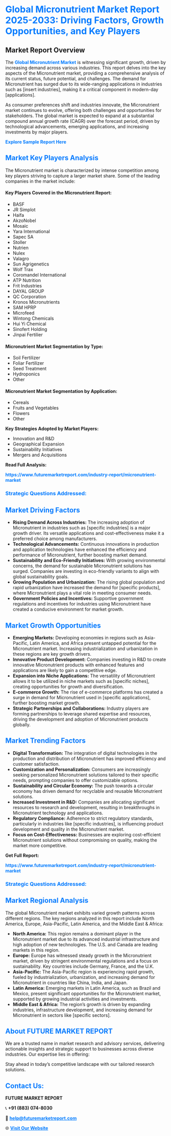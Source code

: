 <h1 style="color: #007BFF;">Global Micronutrient Market Report 2025-2033: Driving Factors, Growth Opportunities, and Key Players</h1>

<section id="overview">
<h2>Market Report Overview</h2>
<p>The <a href="https://www.futuremarketreport.com/industry-report/micronutrient-market" style="color: #007BFF; text-decoration: none;"><strong>Global Micronutrient Market</strong></a> is witnessing significant growth, driven by increasing demand across various industries. This report delves into the key aspects of the Micronutrient market, providing a comprehensive analysis of its current status, future potential, and challenges. The demand for Micronutrient has surged due to its wide-ranging applications in industries such as [insert industries], making it a critical component in modern-day [applications].</p>
<p>As consumer preferences shift and industries innovate, the Micronutrient market continues to evolve, offering both challenges and opportunities for stakeholders. The global market is expected to expand at a substantial compound annual growth rate (CAGR) over the forecast period, driven by technological advancements, emerging applications, and increasing investments by major players.</p>
</section>

<section id="overview">
<p><a href="https://www.futuremarketreport.com/request-sample/reportId=114128" style="color: #007BFF; text-decoration: none;"><strong>Explore Sample Report Here</strong></a></p>
</section>

<section id="key-players">
<h2 style="color: #007BFF;">Market Key Players Analysis</h2>
<p>The Micronutrient market is characterized by intense competition among key players striving to capture a larger market share. Some of the leading companies in the market include:</p>
<h4>Key Players Covered in the Micronutrient Report:</h4>
<ul><li>BASF</li><li>JR Simplot</li><li>Haifa</li><li>AkzoNobel</li><li>Mosaic</li><li>Yara International</li><li>Sapec SA</li><li>Stoller</li><li>Nutrien</li><li>Nulex</li><li>Valagro</li><li>Sun Agrigenetics</li><li>Wolf Trax</li><li>Coromandel International</li><li>ATP Nutrition</li><li>Frit Industries</li><li>DAYAL GROUP</li><li>QC Corporation</li><li>Kronos Micronutrients</li><li>SAM HPRP</li><li>Microfeed</li><li>Wintong Chemicals</li><li>Hui Yi Chemical</li><li>Sinofert Holding</li><li>Jinpai Fertilier</li></ul>
<h4>Micronutrient Market Segmentation by Type:</h4>
<ul><li>Soil Fertilizer</li><li>Foliar Fertilizer</li><li>Seed Treatment</li><li>Hydroponics</li><li>Other</li></ul>

<h4>Micronutrient Market Segmentation by Application:</h4>
<ul><li>Cereals</li><li>Fruits and Vegetables</li><li>Flowers</li><li>Other</li></ul>
<p><strong>Key Strategies Adopted by Market Players:</strong></p>
<ul>
<li>Innovation and R&D</li>
<li>Geographical Expansion</li>
<li>Sustainability Initiatives</li>
<li>Mergers and Acquisitions</li>
</ul>
</section>

<section>
<p><strong>Read Full Analysis: </strong></p><a href="https://www.futuremarketreport.com/industry-report/micronutrient-market" style="color: #007BFF; text-decoration: none;"><strong>https://www.futuremarketreport.com/industry-report/micronutrient-market</strong></a>
<h3 style="color: #007BFF;">Strategic Questions Addressed:</h3>
</section>

<section id="driving-factors">
<h2 style="color: #007BFF;">Market Driving Factors</h2>
<ul>
<li><strong>Rising Demand Across Industries:</strong> The increasing adoption of Micronutrient in industries such as [specific industries] is a major growth driver. Its versatile applications and cost-effectiveness make it a preferred choice among manufacturers.</li>
<li><strong>Technological Advancements:</strong> Continuous innovations in production and application technologies have enhanced the efficiency and performance of Micronutrient, further boosting market demand.</li>
<li><strong>Sustainability and Eco-Friendly Initiatives:</strong> With growing environmental concerns, the demand for sustainable Micronutrient solutions has surged. Companies are investing in eco-friendly variants to align with global sustainability goals.</li>
<li><strong>Growing Population and Urbanization:</strong> The rising global population and rapid urbanization have increased the demand for [specific products], where Micronutrient plays a vital role in meeting consumer needs.</li>
<li><strong>Government Policies and Incentives:</strong> Supportive government regulations and incentives for industries using Micronutrient have created a conducive environment for market growth.</li>
</ul>
</section>

<section id="growth-opportunities">
<h2 style="color: #007BFF;">Market Growth Opportunities</h2>
<ul>
<li><strong>Emerging Markets:</strong> Developing economies in regions such as Asia-Pacific, Latin America, and Africa present untapped potential for the Micronutrient market. Increasing industrialization and urbanization in these regions are key growth drivers.</li>
<li><strong>Innovative Product Development:</strong> Companies investing in R&D to create innovative Micronutrient products with enhanced features and applications are likely to gain a competitive edge.</li>
<li><strong>Expansion into Niche Applications:</strong> The versatility of Micronutrient allows it to be utilized in niche markets such as [specific niches], creating opportunities for growth and diversification.</li>
<li><strong>E-commerce Growth:</strong> The rise of e-commerce platforms has created a surge in demand for Micronutrient used in [specific applications], further boosting market growth.</li>
<li><strong>Strategic Partnerships and Collaborations:</strong> Industry players are forming partnerships to leverage shared expertise and resources, driving the development and adoption of Micronutrient products globally.</li>
</ul>
</section>

<section id="trending-factors">
<h2 style="color: #007BFF;">Market Trending Factors</h2>
<ul>
<li><strong>Digital Transformation:</strong> The integration of digital technologies in the production and distribution of Micronutrient has improved efficiency and customer satisfaction.</li>
<li><strong>Customization and Personalization:</strong> Consumers are increasingly seeking personalized Micronutrient solutions tailored to their specific needs, prompting companies to offer customizable options.</li>
<li><strong>Sustainability and Circular Economy:</strong> The push towards a circular economy has driven demand for recyclable and reusable Micronutrient solutions.</li>
<li><strong>Increased Investment in R&D:</strong> Companies are allocating significant resources to research and development, resulting in breakthroughs in Micronutrient technology and applications.</li>
<li><strong>Regulatory Compliance:</strong> Adherence to strict regulatory standards, particularly in industries like [specific industries], is influencing product development and quality in the Micronutrient market.</li>
<li><strong>Focus on Cost-Effectiveness:</strong> Businesses are exploring cost-efficient Micronutrient solutions without compromising on quality, making the market more competitive.</li>
</ul>
</section>

<section>
<p><strong>Get Full Report: </strong></p><a href="https://www.futuremarketreport.com/industry-report/micronutrient-market" style="color: #007BFF; text-decoration: none;"><strong>https://www.futuremarketreport.com/industry-report/micronutrient-market</strong></a>
<h3 style="color: #007BFF;">Strategic Questions Addressed:</h3>
</section>


<section id="regional-analysis">
<h2 style="color: #007BFF;">Market Regional Analysis</h2>
<p>The global Micronutrient market exhibits varied growth patterns across different regions. The key regions analyzed in this report include North America, Europe, Asia-Pacific, Latin America, and the Middle East & Africa:</p>
<ul>
<li><strong>North America:</strong> This region remains a dominant player in the Micronutrient market due to its advanced industrial infrastructure and high adoption of new technologies. The U.S. and Canada are leading markets in this region.</li>
<li><strong>Europe:</strong> Europe has witnessed steady growth in the Micronutrient market, driven by stringent environmental regulations and a focus on sustainability. Key countries include Germany, France, and the U.K.</li>
<li><strong>Asia-Pacific:</strong> The Asia-Pacific region is experiencing rapid growth, fueled by industrialization, urbanization, and increasing demand for Micronutrient in countries like China, India, and Japan.</li>
<li><strong>Latin America:</strong> Emerging markets in Latin America, such as Brazil and Mexico, present significant opportunities for the Micronutrient market, supported by growing industrial activities and investments.</li>
<li><strong>Middle East & Africa:</strong> The region’s growth is driven by expanding industries, infrastructure development, and increasing demand for Micronutrient in sectors like [specific sectors].</li>
</ul>
</section>

<footer>
<h2 style="color: #007BFF;">About FUTURE MARKET REPORT</h2>
<p>We are a trusted name in market research and advisory services, delivering actionable insights and strategic support to businesses across diverse industries. Our expertise lies in offering:</p>

<p>Stay ahead in today’s competitive landscape with our tailored research solutions.</p>

<h2 style="color: #007BFF;">Contact Us:</h2>
<p><strong>FUTURE MARKET REPORT</strong></p>
<p>📞 <strong>+91 (883) 074-8030</strong></p>
<p>📧 <strong><a href="mailto:help@futuremarketreport.com" style="color: #007BFF;">help@futuremarketreport.com</a></strong></p>
<p>🌐 <strong><a href="https://www.futuremarketreport.com/" style="color: #007BFF;">Visit Our Website</a></strong></p>
</footer>